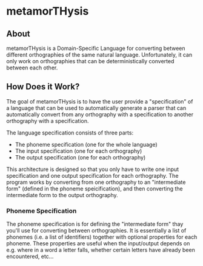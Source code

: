 # metamorTHysis

## About

metamorTHysis is a Domain-Specific Language for converting between
different orthographies of the same natural language. Unfortunately,
it can only work on orthographies that can be deterministically
converted between each other. 

## How Does it Work?

The goal of metamorTHysis is to have the user provide a "specification"
of a language that can be used to automatically generate a parser that
can automatically convert from any orthography with a specification to
another orthography with a specification.

The language specification consists of three parts:
  
  * The phoneme specification (one for the whole language)
  * The input specification (one for each orthography)
  * The output specification (one for each orthography)

This architecture is designed so that you only have to write one
input specification and one output specification for each orthography.
The program works by converting from one orthography to an
"intermediate form" (defined in the phoneme speicification), and
then converting the intermediate form to the output orthography.

### Phoneme Specification

The phoneme specification is for defining the "intermediate form"
thay you'll use for converting between orthographies. It is essentially
a list of phonemes (i.e. a list of identifiers) together with optional
properties for each phoneme. These properties are useful when the
input/output depends on e.g. where in a word a letter falls, whether
certain letters have already been encountered, etc...





